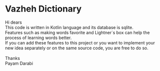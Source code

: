 # Vazheh Dictionary

Hi dears <br/>
This code is written in Kotlin language and its database is sqlite. <br/>
Features such as making words favorite and Lightner`s box can help the process of learning words better.  <br/>
If you can add these features to this project or you want to implement your new idea separately or on the same source code, you are free to do so.  <br/> <br/>
Thanks  <br/>
Payam Darabi
